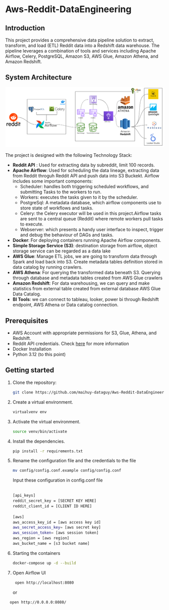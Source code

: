 # Aws-Reddit-DataEngineering

## Introduction
This project provides a comprehensive data pipeline solution to extract, transform, and load (ETL) Reddit data into a Redshift data warehouse. The pipeline leverages a combination of tools and services including Apache Airflow, Celery, PostgreSQL, Amazon S3, AWS Glue, Amazon Athena, and Amazon Redshift.

## System Architecture
![System Architecture](https://github.com/maihuy-dataguy/Aws-Reddit-DataEngineering/blob/main/pics/RedditDataEngineering.png)


The project is designed with the following Technology Stack:

- **Reddit API** : Used for extracting data by subreddit, limit 100 records.
- **Apache Airflow**: Used for scheduling the data lineage, extracting data from Reddit throguh Reddit API and push data into S3 Buckekt. Airflow includes some important components:
    - Scheduler: handles both triggering scheduled workflows, and submitting Tasks to the workers to run.
    - Workers: executes the tasks given to it by the scheduler. 
    - PostgreSql: A metadata database, which airflow components use to store state of workflows and tasks.
    - Celery: the Celery executor will be used in this project.Airflow tasks are sent to a central queue (Reddit) where remote workers pull tasks to execute.
    - Webserver: which presents a handy user interface to inspect, trigger and debug the behaviour of DAGs and tasks.
- **Docker**: For deploying containers running Apache Airflow components.
- **Simple Storage Service (S3)**: destination storage from airflow, object storage service can be regarded as a data lake
- **AWS Glue**: Manage ETL jobs, we are going to transform data through Spark and load back into S3. Create metadata tables definition stored in data catalog by running crawlers. 
- **AWS Athena**: For querying the transformed data beneath S3. Querying through database and metadata tables created from AWS Glue crawlers
- **Amazon Redshift**: For data warehousing, we can query and make statistics from external table created from external database AWS Glue Data Catalog.
- **BI Tools**: we can connect to tableau, looker, power bi through Redshift endpoint, AWS Athena or Data catalog connection.

## Prerequisites
- AWS Account with appropriate permissions for S3, Glue, Athena, and Redshift.
- Reddit API credentials. Check [here](https://www.reddit.com/r/reddit.com/wiki/api/) for more information
- Docker Installation
- Python 3.12 (to this point)

## Getting started
1. Clone the repository:
    ```bash
    git clone https://github.com/maihuy-dataguy/Aws-Reddit-DataEngineering.git
    ```
2. Create a virtual environment.
    ```bash
    virtualvenv env
    ```
3. Activate the virtual environment.
     ```bash
    source venv/bin/activate
    ```
4. Install the dependencies.
    ```bash
    pip install -r requirements.txt
    ```
5. Rename the configuration file and the credentials to the file
     ```bash
     mv config/config.conf.example config/config.conf
    ```
    
   Input these configuration in config.conf file

    ```bash
    
    [api_keys]
    reddit_secret_key = [SECRET KEY HERE]
    reddit_client_id = [CLIENT ID HERE]
    
    [aws]
    aws_access_key_id = [aws access key id]
    aws_secret_access_key= [aws secret key]
    aws_session_token= [aws session token]
    aws_region = [aws region]
    aws_bucket_name = [s3 bucket name]
    ```
6. Starting the containers
     ```bash
     docker-compose up -d --build
    ```
7. Open Airflow UI
   ```bash
    open http://localhost:8080
   ```
   or
  ```bash
    open http://0.0.0.0:8080/
   ```

